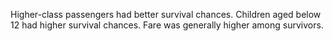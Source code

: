 Higher-class passengers had better survival chances.
Children aged below 12 had higher survival chances.
Fare was generally higher among survivors.
